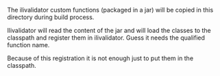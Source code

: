 The ilivalidator custom functions (packaged in a jar) will be copied in this directory during build process.

Ilivalidator will read the content of the jar and will load the classes to the classpath and register them in ilivalidator. Guess it needs the qualified function name.

Because of this registration it is not enough just to put them in the classpath.